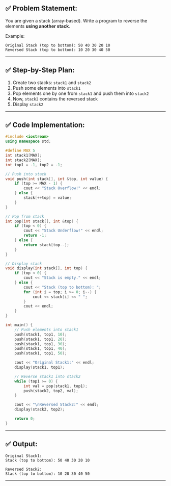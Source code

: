 ## ✅ **Problem Statement:**
You are given a stack (array-based). Write a program to reverse the elements **using another stack**.

Example:
```
Original Stack (top to bottom): 50 40 30 20 10
Reversed Stack (top to bottom): 10 20 30 40 50
```

---

## ✅ **Step-by-Step Plan:**
1. Create two stacks: `stack1` and `stack2`
2. Push some elements into `stack1`
3. Pop elements one by one from `stack1` and push them into `stack2`
4. Now, `stack2` contains the reversed stack
5. Display `stack2`

---

## ✅ **Code Implementation:**
```cpp
#include <iostream>
using namespace std;

#define MAX 5
int stack1[MAX];
int stack2[MAX];
int top1 = -1, top2 = -1;

// Push into stack
void push(int stack[], int &top, int value) {
    if (top >= MAX - 1) {
        cout << "Stack Overflow!" << endl;
    } else {
        stack[++top] = value;
    }
}

// Pop from stack
int pop(int stack[], int &top) {
    if (top < 0) {
        cout << "Stack Underflow!" << endl;
        return -1;
    } else {
        return stack[top--];
    }
}

// Display stack
void display(int stack[], int top) {
    if (top < 0) {
        cout << "Stack is empty." << endl;
    } else {
        cout << "Stack (top to bottom): ";
        for (int i = top; i >= 0; i--) {
            cout << stack[i] << " ";
        }
        cout << endl;
    }
}

int main() {
    // Push elements into stack1
    push(stack1, top1, 10);
    push(stack1, top1, 20);
    push(stack1, top1, 30);
    push(stack1, top1, 40);
    push(stack1, top1, 50);

    cout << "Original Stack1:" << endl;
    display(stack1, top1);

    // Reverse stack1 into stack2
    while (top1 >= 0) {
        int val = pop(stack1, top1);
        push(stack2, top2, val);
    }

    cout << "\nReversed Stack2:" << endl;
    display(stack2, top2);

    return 0;
}
```

---

## ✅ **Output:**
```
Original Stack1:
Stack (top to bottom): 50 40 30 20 10 

Reversed Stack2:
Stack (top to bottom): 10 20 30 40 50 
```

---
